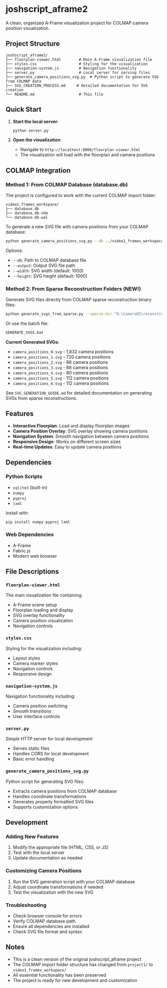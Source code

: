# joshscript_aframe2

A clean, organized A-Frame visualization project for COLMAP camera position visualization.

## Project Structure

```
joshscript_aframe2/
├── floorplan-viewer.html        # Main A-Frame visualization file
├── styles.css                   # Styling for the visualization
├── navigation-system.js         # Navigation functionality
├── server.py                    # Local server for serving files
├── generate_camera_positions_svg.py  # Python script to generate SVG from COLMAP data
├── SVG_CREATION_PROCESS.md     # Detailed documentation for SVG creation
└── README.md                    # This file
```

## Quick Start

1. **Start the local server**:
   ```bash
   python server.py
   ```

2. **Open the visualization**:
   - Navigate to `http://localhost:8000/floorplan-viewer.html`
   - The visualization will load with the floorplan and camera positions

## COLMAP Integration

### Method 1: From COLMAP Database (database.db)

The project is configured to work with the current COLMAP import folder:
```
video1_frames_workspace/
├── database.db
├── database.db-shm
└── database.db-wal
```

To generate a new SVG file with camera positions from your COLMAP database:

```bash
python generate_camera_positions_svg.py --db ../video1_frames_workspace/database.db --output camera_positions.svg
```

Options:
- `--db`: Path to COLMAP database file
- `--output`: Output SVG file path
- `--width`: SVG width (default: 1000)
- `--height`: SVG height (default: 1000)

### Method 2: From Sparse Reconstruction Folders (NEW!)

Generate SVG files directly from COLMAP sparse reconstruction binary files:

```bash
python generate_svgs_from_sparse.py --sparse-dir "D:\Camera01\reconstruction_mask3_012_previews_run\sparse" --folders 0 1 2 3 4 5 6
```

Or use the batch file:
```bash
GENERATE_SVGS.bat
```

**Current Generated SVGs:**
- `camera_positions_0.svg` - 1,832 camera positions
- `camera_positions_1.svg` - 720 camera positions
- `camera_positions_2.svg` - 88 camera positions
- `camera_positions_3.svg` - 88 camera positions
- `camera_positions_4.svg` - 80 camera positions
- `camera_positions_5.svg` - 112 camera positions
- `camera_positions_6.svg` - 112 camera positions

See `SVG_GENERATION_GUIDE.md` for detailed documentation on generating SVGs from sparse reconstructions.

## Features

- **Interactive Floorplan**: Load and display floorplan images
- **Camera Position Overlay**: SVG overlay showing camera positions
- **Navigation System**: Smooth navigation between camera positions
- **Responsive Design**: Works on different screen sizes
- **Real-time Updates**: Easy to update camera positions

## Dependencies

### Python Scripts
- `sqlite3` (built-in)
- `numpy`
- `pyproj`
- `lxml`

Install with:
```bash
pip install numpy pyproj lxml
```

### Web Dependencies
- A-Frame
- Fabric.js
- Modern web browser

## File Descriptions

### `floorplan-viewer.html`
The main visualization file containing:
- A-Frame scene setup
- Floorplan loading and display
- SVG overlay functionality
- Camera position visualization
- Navigation controls

### `styles.css`
Styling for the visualization including:
- Layout styles
- Camera marker styles
- Navigation controls
- Responsive design

### `navigation-system.js`
Navigation functionality including:
- Camera position switching
- Smooth transitions
- User interface controls

### `server.py`
Simple HTTP server for local development:
- Serves static files
- Handles CORS for local development
- Basic error handling

### `generate_camera_positions_svg.py`
Python script for generating SVG files:
- Extracts camera positions from COLMAP database
- Handles coordinate transformations
- Generates properly formatted SVG files
- Supports customization options

## Development

### Adding New Features
1. Modify the appropriate file (HTML, CSS, or JS)
2. Test with the local server
3. Update documentation as needed

### Customizing Camera Positions
1. Run the SVG generation script with your COLMAP database
2. Adjust coordinate transformations if needed
3. Test the visualization with the new SVG

### Troubleshooting
- Check browser console for errors
- Verify COLMAP database path
- Ensure all dependencies are installed
- Check SVG file format and syntax

## Notes

- This is a clean version of the original joshscript_aframe project
- The COLMAP import folder structure has changed from `project1/` to `video1_frames_workspace/`
- All essential functionality has been preserved
- The project is ready for new development and customization
